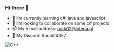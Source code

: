 ### Hi there 👋

- 🌱 I’m currently learning c#, java and javascript
- 👯 I’m looking to collaborate on some c# projects
- 📫 My e mail address: rucki12@interia.pl
- 💬 My Discord: Rucol#4357
 <style>
  img{
  width = 30px;
  height = 30px;
 }
</style>
<img src="https://panoramakutna.pl/wp-content/uploads/2021/01/dlaczego-c-jest-swietny-dla-poczatkujacych.jpg" alt="C++"/>


<!--
**Rucol/Rucol** is a ✨ _special_ ✨ repository because its `README.md` (this file) appears on your GitHub profile.

Here are some ideas to get you started:

- 🔭 I’m currently working on ...

- 👯 I’m looking to collaborate on some c# projects
- 🤔 I’m looking for help with ...
- 💬 Ask me about ...
- 📫 How to reach me: ...
- 😄 Pronouns: ...
- ⚡ Fun fact: ...
-->
